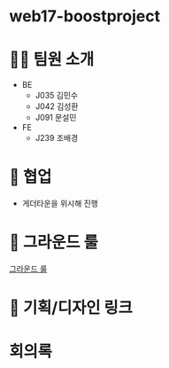 # web17-boostproject

# 👨‍🎓 팀원 소개

- BE
    - J035 김민수
    - J042 김성환
    - J091 문설민
- FE
    - J239 조배경

# 🚀 협업

- 게더타운을 위시해 진행

# 📏 그라운드 룰

[그라운드 룰](https://dev-sunghwki.notion.site/80e2671e62e6478687ed03ce092792b7?pvs=4)

# 🎨 기획/디자인 링크


#  회의록
